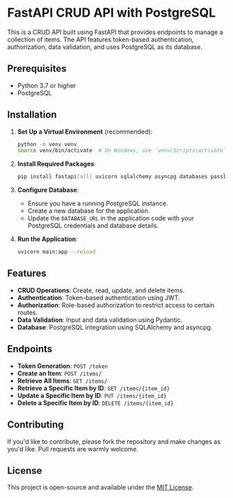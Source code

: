 # FastAPI CRUD API with PostgreSQL

This is a CRUD API built using FastAPI that provides endpoints to manage a collection of items. The API features token-based authentication, authorization, data validation, and uses PostgreSQL as its database.

## Prerequisites

- Python 3.7 or higher
- PostgreSQL

## Installation

1. **Set Up a Virtual Environment** (recommended):
   ```bash
   python -m venv venv
   source venv/bin/activate  # On Windows, use `venv\Scripts\activate`
   ```

2. **Install Required Packages**:
   ```bash
   pip install fastapi[all] uvicorn sqlalchemy asyncpg databases passlib[jwt] jose
   ```

3. **Configure Database**:
   - Ensure you have a running PostgreSQL instance.
   - Create a new database for the application.
   - Update the `DATABASE_URL` in the application code with your PostgreSQL credentials and database details.

4. **Run the Application**:
   ```bash
   uvicorn main:app --reload
   ```

## Features

- **CRUD Operations**: Create, read, update, and delete items.
- **Authentication**: Token-based authentication using JWT.
- **Authorization**: Role-based authorization to restrict access to certain routes.
- **Data Validation**: Input and data validation using Pydantic.
- **Database**: PostgreSQL integration using SQLAlchemy and asyncpg.

## Endpoints

- **Token Generation**: `POST /token`
- **Create an Item**: `POST /items/`
- **Retrieve All Items**: `GET /items/`
- **Retrieve a Specific Item by ID**: `GET /items/{item_id}`
- **Update a Specific Item by ID**: `PUT /items/{item_id}`
- **Delete a Specific Item by ID**: `DELETE /items/{item_id}`

## Contributing

If you'd like to contribute, please fork the repository and make changes as you'd like. Pull requests are warmly welcome.

## License

This project is open-source and available under the [MIT License](https://opensource.org/licenses/MIT).
